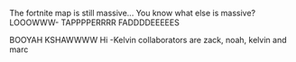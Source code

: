 The fortnite map is still massive...
You know what else is massive?
LOOOWWW-
TAPPPPERRRR FADDDDEEEEES

BOOYAH KSHAWWWW
Hi -Kelvin
collaborators are zack, noah, kelvin and marc
